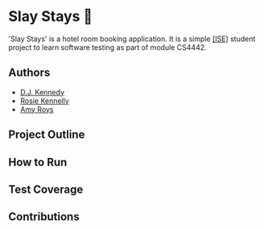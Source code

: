 # Slay Stays 💅
'Slay Stays' is a hotel room booking application.
It is a simple [\[ISE\]](https://software-engineering.ie) student project to learn software testing as part of module CS4442.

## Authors
- [D.J. Kennedy](https://github.com/DJK101)
- [Rosie Kennelly](https://github.com/Rosie-Kennelly)
- [Amy Roys](https://github.com/AmyRoys)

## Project Outline 

## How to Run  

## Test Coverage 

## Contributions 
